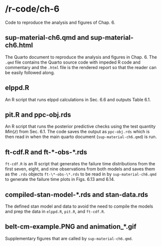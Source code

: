 # /r-code/ch-6

Code to reproduce the analysis and figures of Chap. 6.

## sup-material-ch6.qmd and sup-material-ch6.html

The Quarto document to reproduce the analysis and figures in Chap. 6. The `.qmd` file contains the Quarto source code with impeded R code and commentary and the `.html` file is the rendered report so that the reader can be easily followed along.

## elppd.R

An R script that runs elppd calculations in Sec. 6.6 and outputs Table 6.1.

## pit.R and ppc-obj.rds

An R script that runs the posterior predictive checks using the test quantity $Min(z)$ from Sec. 6.1. The code saves the output as `ppc-obj.rds` which is then read in when the main quarto document (`sup-material-ch6.qmd`) is run.

## ft-cdf.R and ft-\*-obs-\*.rds

`ft-cdf.R` is an R script that generates the failure time distributions from the first seven, eight, and nine observations from both models and saves them as the `.rds` objects `ft-\*-obs-\*.rds` to be read in by `sup-material-ch6.qmd` to generate the failure time plots in Figs. 6.13 amd 6.14.

## compiled-stan-model-\*.rds and stan-data.rds

The defined stan model and data to avoid the need to compile the models and prep the data in `elppd.R`, `pit.R`, and `ft-cdf.R`.

## belt-cm-example.PNG and animation_\*.gif

Supplementary figures that are called by `sup-material-ch6.qmd`.
